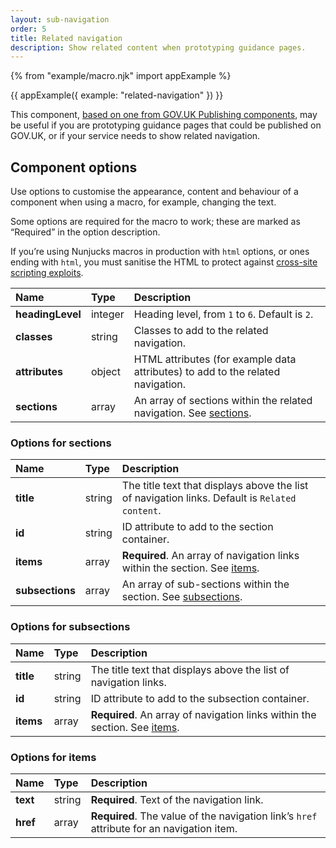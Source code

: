 ```yaml
---
layout: sub-navigation
order: 5
title: Related navigation
description: Show related content when prototyping guidance pages.
---
```


{% from "example/macro.njk" import appExample %}

{{ appExample({
  example: "related-navigation"
}) }}

This component, [based on one from GOV.UK Publishing components](https://components.publishing.service.gov.uk/component-guide/related_navigation), may be useful if you are prototyping guidance pages that could be published on GOV.UK, or if your service needs to show related navigation.

## Component options

Use options to customise the appearance, content and behaviour of a component when using a macro, for example, changing the text.

Some options are required for the macro to work; these are marked as “Required” in the option description.

If you’re using Nunjucks macros in production with `html` options, or ones ending with `html`, you must sanitise the HTML to protect against [cross-site scripting exploits](https://developer.mozilla.org/en-US/docs/Glossary/Cross-site_scripting).

| Name             | Type    | Description                                                                                |
| :--------------- | :------ | :----------------------------------------------------------------------------------------- |
| **headingLevel** | integer | Heading level, from `1` to `6`. Default is `2`.                                            |
| **classes**      | string  | Classes to add to the related navigation.                                                  |
| **attributes**   | object  | HTML attributes (for example data attributes) to add to the related navigation.            |
| **sections**     | array   | An array of sections within the related navigation. See [sections](#options-for-sections). |

### Options for sections

| Name            | Type   | Description                                                                                     |
| :-------------- | :----- | :---------------------------------------------------------------------------------------------- |
| **title**       | string | The title text that displays above the list of navigation links. Default is `Related content`.  |
| **id**          | string | ID attribute to add to the section container.                                                   |
| **items**       | array  | **Required**. An array of navigation links within the section. See [items](#options-for-items). |
| **subsections** | array  | An array of sub-sections within the section. See [subsections](#options-for-subsections).       |

### Options for subsections

| Name      | Type   | Description                                                                                     |
| :-------- | :----- | :---------------------------------------------------------------------------------------------- |
| **title** | string | The title text that displays above the list of navigation links.                                |
| **id**    | string | ID attribute to add to the subsection container.                                                |
| **items** | array  | **Required**. An array of navigation links within the section. See [items](#options-for-items). |

### Options for items

| Name     | Type   | Description                                                                               |
| :------- | :----- | :---------------------------------------------------------------------------------------- |
| **text** | string | **Required**. Text of the navigation link.                                                |
| **href** | array  | **Required**. The value of the navigation link’s `href` attribute for an navigation item. |
